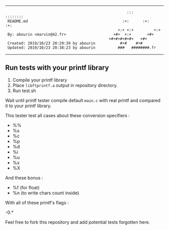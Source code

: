 ********************************************************************************
                                                                                
                                                          :::      ::::::::     
     README.md                                          :+:      :+:    :+:     
                                                      +:+ +:+         +:+       
     By: abourin <marvin@42.fr>                     +#+  +:+       +#+          
                                                  +#+#+#+#+#+   +#+             
     Created: 2019/10/23 20:29:39 by abourin           #+#    #+#               
     Updated: 2019/10/23 20:38:23 by abourin          ###   ########.fr         
                                                                                
********************************************************************************

## Run tests with your printf library

1. Compile your printf library
2. Place `libftprintf.a` output in repository directory.
3. Run test.sh

Wait until printf tester compile default `main.c` with real printf and compared it
to your printf library. 

This tester test all cases about these conversion specifiers : 

- %%
- %s
- %c
- %p
- %d
- %i
- %u
- %x
- %X

And these bonus :

- %f (for float)
- %n (to write chars count inside)

With all of these printf's flags :

-0.*

Feel free to fork this repository and add potential tests forgotten here.